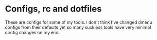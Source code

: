 # Configs, rc and dotfiles
These are configs for some of my tools. 
I don't think I've changed dmenu configs from their defaults yet
so many suckless tools have very minimal config changes on my end.
